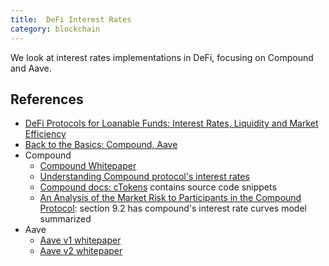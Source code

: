 ```yaml
---
title:  DeFi Interest Rates
category: blockchain
---
```


We look at interest rates implementations in DeFi, focusing on Compound and Aave.

## References
- [DeFi Protocols for Loanable Funds: Interest Rates, Liquidity and Market Efficiency](https://arxiv.org/pdf/2006.13922.pdf)
- [Back to the Basics: Compound, Aave](https://medium.com/@kinaumov/back-to-the-basics-compound-aave-436a1887ad94)
- Compound
    - [Compound Whitepaper](https://compound.finance/documents/Compound.Whitepaper.pdf)
    - [Understanding Compound protocol's interest rates](https://ian.pw/posts/2020-12-20-understanding-compound-protocols-interest-rates)
    - [Compound docs: cTokens](https://compound.finance/docs/ctokens) contains source code snippets
    - [An Analysis of the Market Risk to Participants in the Compound Protocol](https://scfab.github.io/2020/FAB2020_p5.pdf): section 9.2 has compound's interest rate curves model summarized
- Aave
    - [Aave v1 whitepaper](https://github.com/aave/aave-protocol/blob/master/docs/Aave_Protocol_Whitepaper_v1_0.pdf)
    - [Aave v2 whitepaper](https://cryptorating.eu/whitepapers/Aave/aave-v2-whitepaper.pdf)